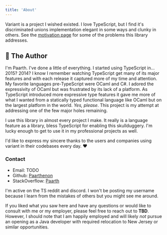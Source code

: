 ```yaml
---
title: 'About'
---
```


Variant is a project I wished existed. I love TypeScript, but I find it's discriminated unions implementation elegant in some ways and clunky in others. See the [motivation page](motivation) for some of the problems this library addresses.

## 📜 The Author 

I'm Paarth. I've done a little of everything. I started using TypeScript in... 2015? 2014? I know I remember watching TypeScript get many of its major features and with each release it captured more of my time and attention. My favorite languages pre-TypeScript were OCaml and C#. I adored the expressivity of OCaml but was frustrated by its lack of a platform. As TypeScript introduced more expressive type features it gave me more of what I wanted from a statically typed functional language like OCaml but on the largest platform in the world. *Yes, please*. This project is my attempt at addressing one of the few major holes remaining.

I use this library in almost every project I make. It really is a language feature as a library, bless TypeScript for enabling this skullduggery. I'm lucky enough to get to use it in my professional projects as well. 

I'd like to express my sincere thanks to the users and companies using variant in their codebases every day. ❤️


### Contact

 - Email: TODO
 - Github: [Paarthenon](https://github.com/paarthenon)
 - StackOverflow: [Paarth](https://stackoverflow.com/users/2557260/paarth)

I'm active on the TS reddit and discord. I won't be posting my username because I learn from the mistakes of others but you might see me around.

If you liked what you saw here and have any questions or would like to consult with me or my employer, please feel free to reach out to **TBD**. However, I should note that I am happily employed and will likely *not* pursue an opening as a Java developer with required relocation to New Jersey or similar opportunities.
